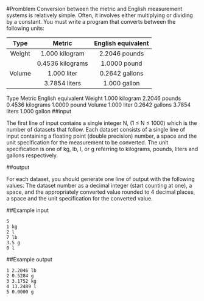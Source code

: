 #Promblem
Conversion between the metric and English measurement systems is relatively simple. Often, it
involves either multiplying or dividing by a constant. You must write a program that converts between the following units:

| Type | Metric | English equivalent
| :------------: | :-------------: | :------------: |
| Weight |	1.000 kilogram |	2.2046  pounds 
| |0.4536 kilograms |	1.0000 pound
| Volume |	1.000 liter |	0.2642 gallons
| | 3.7854 liters |	1.000 gallon

Type	Metric	English equivalent
Weight	1.000 kilogram	2.2046 pounds
0.4536 kilograms	1.0000 pound
Volume	1.000 liter	0.2642 gallons
3.7854 liters	1.000 gallon
##input

The first line of input contains a single integer N, (1 ≤ N ≤ 1000) which is the number of datasets that follow.
Each dataset consists of a single line of input containing a floating point (double precision) number, a space and the unit specification for the measurement to be converted. The unit specification is one of kg, lb, l, or g referring to kilograms, pounds, liters and gallons respectively.

##output

For each dataset, you should generate one line of output with the following values: The dataset
number as a decimal integer (start counting at one), a space, and the appropriately converted value rounded to 4 decimal places, a space and the unit specification for the converted value.

##Example input

	5
	1 kg
	2 l
	7 lb
	3.5 g
	0 l
##Example output

	1 2.2046 lb
	2 0.5284 g
	3 3.1752 kg
	4 13.2489 l
	5 0.0000 g